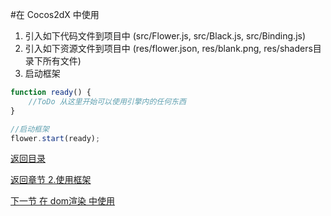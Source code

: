 #在 Cocos2dX 中使用

1. 引入如下代码文件到项目中 (src/Flower.js, src/Black.js, src/Binding.js)
2. 引入如下资源文件到项目中 (res/flower.json, res/blank.png, res/shaders目录下所有文件)
3. 启动框架

```javascript
function ready() {
    //ToDo 从这里开始可以使用引擎内的任何东西
}

//启动框架
flower.start(ready);
```

[返回目录](list.md)

[返回章节 2.使用框架](2.md)

[下一节 在 dom渲染 中使用](2.2.md)